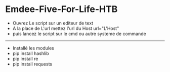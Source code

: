 # Emdee-Five-For-Life-HTB
- Ouvrez Le script sur un editeur de text 
- A la place de L'url mettez l'url du Host url="L'Host"
- puis lancez le script sur le cmd ou autre systeme de commande 
------------------------------------------------------------------
- Installé les modules 
- pip install hashlib
- pip install re
 - pip install requests
